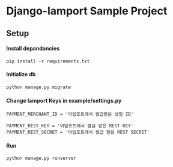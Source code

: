 # Django-Iamport Sample Project

## Setup

#### Install depandancies
```
pip install -r requirements.txt
```

#### Initialize db
```
python manage.py migrate
```

#### Change Iamport Keys in example/settings.py
```
PAYMENT_MERCHANT_ID = '아임포트에서 발급받은 상점 ID'

PAYMENT_REST_KEY = '아임포트에서 발급 받은 REST KEY'
PAYMENT_REST_SECRET = '아임포트에서 발급 받은 REST SECRET'
```

#### Run
```
python manage.py runserver
```

